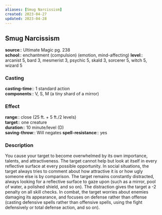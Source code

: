 ```yaml
---
aliases: [Smug Narcissism]
created: 2023-04-27
updated: 2023-04-28
---
```


## Smug Narcissism

**source**:: Ultimate Magic pg. 238  
**school**:: enchantment (compulsion) (emotion, mind-affecting)
**level**:: arcanist 5, bard 3, mesmerist 3, psychic 5, skald 3, sorcerer 5, witch 5, wizard 5

### Casting

**casting-time**:: 1 standard action  
**components**:: V, S, M (a tiny shard of a mirror)

### Effect

**range**:: close (25 ft. + 5 ft./2 levels)  
**target**:: one creature  
**duration**:: 10 minute/level (D)  
**saving-throw**:: Will negates
**spell-resistance**:: yes

### Description

You cause your target to become overwhelmed by its own importance, talents, and attractiveness. The target cannot help but look at itself in every reflective surface at every possible opportunity. In social situations, the target always tries to comment about how attractive it is or how ugly someone else is by comparison. The target remains constantly distracted, always looking for a reflective surface to gaze upon (such as a mirror, pool of water, a polished shield, and so on). The distraction gives the target a -2 penalty on all skill checks. In combat, the target worries about enemies damaging its appearance, and focuses on defense rather than offense (casting defensive spells rather than offensive spells, using the fight defensively or total defense action, and so on).
